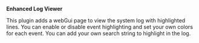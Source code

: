 **Enhanced Log Viewer**

This plugin adds a webGui page to view the system log with highlighted lines.  You can enable or disable event highlighting and set your own colors for each event.  You can add your own search string to highlight in the log.
